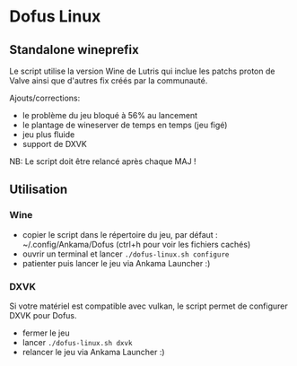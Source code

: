 # Dofus Linux
## Standalone wineprefix

Le script utilise la version Wine de Lutris qui inclue les patchs proton de Valve ainsi que d'autres fix créés par la communauté.

Ajouts/corrections:
- le problème du jeu bloqué à 56% au lancement
- le plantage de wineserver de temps en temps (jeu figé)
- jeu plus fluide
- support de DXVK

NB: Le script doit être relancé après chaque MAJ !

## Utilisation
### Wine
- copier le script dans le répertoire du jeu, par défaut : ~/.config/Ankama/Dofus (ctrl+h pour voir les fichiers cachés)
- ouvrir un terminal et lancer ```./dofus-linux.sh configure```
- patienter puis lancer le jeu via Ankama Launcher :)

### DXVK
Si votre matériel est compatible avec vulkan, le script permet de configurer DXVK pour Dofus. 
- fermer le jeu 
- lancer ```./dofus-linux.sh dxvk```
- relancer le jeu via Ankama Launcher :)